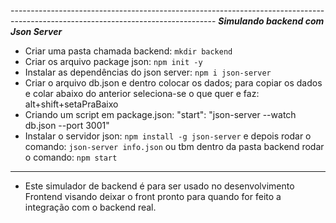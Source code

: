 
---------------------------------------------------------------------------------------------------------------------------------                                      ***Simulando backend com Json Server***
 - Criar uma pasta chamada backend: `mkdir backend`
 - Criar os arquivo package json: `npm init -y`
 - Instalar as dependências do json server: `npm i json-server`
 - Criar o arquivo db.json e dentro colocar os dados; para copiar os dados e colar abaixo do anterior seleciona-se o que quer e faz: alt+shift+setaPraBaixo
 - Criando um script em package.json:  "start": "json-server --watch db.json --port 3001"
 - Instalar o servidor json: `npm install -g json-server` e depois rodar o comando: `json-server info.json` ou tbm dentro da pasta backend rodar o comando: `npm start`
-----------------------------------------------------------------------------------------------------------------------------------
* Este simulador de backend é para ser usado no desenvolvimento Frontend visando deixar o front  pronto para quando for feito a integração com o backend real.

